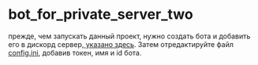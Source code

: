 # bot_for_private_server_two
 
прежде, чем запускать данный проект, нужно создать бота и добавить его в дискорд сервер,[ указано здесь](https://appmaster.io/ru/blog/bot-discord-kak-sozdat-i-dobavit-na-server). Затем отредактируйте файл [config.ini](https://github.com/Kruuliter/bot_discord_tasks/config.py), добавив токен, имя и id бота.